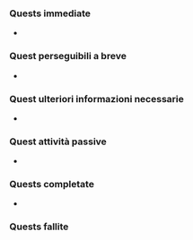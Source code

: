 
### Quests immediate

- 

### Quest perseguibili a breve

- 

### Quest ulteriori informazioni necessarie

- 

### Quest attività passive

- 

### Quests completate

- 

### Quests fallite

